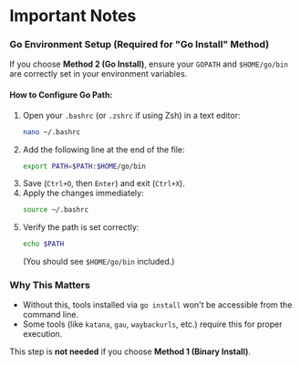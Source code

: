 # **Important Notes**

### **Go Environment Setup (Required for "Go Install" Method)**
If you choose **Method 2 (Go Install)**, ensure your `GOPATH` and `$HOME/go/bin` are correctly set in your environment variables.  

#### **How to Configure Go Path:**
1. Open your `.bashrc` (or `.zshrc` if using Zsh) in a text editor:  
   ```bash
   nano ~/.bashrc
   ```
2. Add the following line at the end of the file:  
   ```bash
   export PATH=$PATH:$HOME/go/bin
   ```
3. Save (`Ctrl+O`, then `Enter`) and exit (`Ctrl+X`).  
4. Apply the changes immediately:  
   ```bash
   source ~/.bashrc
   ```
5. Verify the path is set correctly:  
   ```bash
   echo $PATH
   ```
   (You should see `$HOME/go/bin` included.)

### **Why This Matters**
- Without this, tools installed via `go install` won't be accessible from the command line.
- Some tools (like `katana`, `gau`, `waybackurls`, etc.) require this for proper execution.

This step is **not needed** if you choose **Method 1 (Binary Install)**.  
